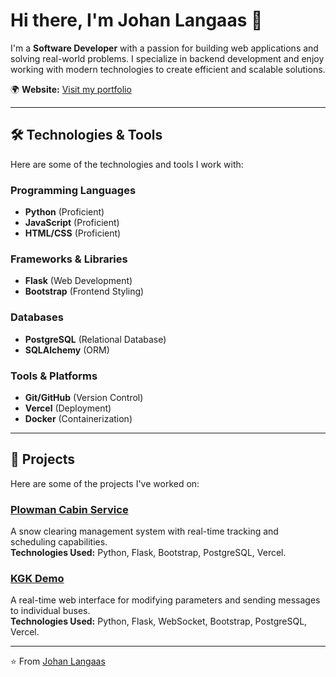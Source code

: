 # Hi there, I'm Johan Langaas 👋

I'm a **Software Developer** with a passion for building web applications and solving real-world problems. I specialize in backend development and enjoy working with modern technologies to create efficient and scalable solutions.

🌍 **Website:** [Visit my portfolio](https://jeph-git.github.io/)  

---

## 🛠️ Technologies & Tools

Here are some of the technologies and tools I work with:

### Programming Languages
- **Python** (Proficient)
- **JavaScript** (Proficient)
- **HTML/CSS** (Proficient)

### Frameworks & Libraries
- **Flask** (Web Development)
- **Bootstrap** (Frontend Styling)

### Databases
- **PostgreSQL** (Relational Database)
- **SQLAlchemy** (ORM)

### Tools & Platforms
- **Git/GitHub** (Version Control)
- **Vercel** (Deployment)
- **Docker** (Containerization)

---

## 🚀 Projects

Here are some of the projects I've worked on:

### [Plowman Cabin Service](https://hytte.xn--snbryting-m8ac.net/)
A snow clearing management system with real-time tracking and scheduling capabilities.  
**Technologies Used:** Python, Flask, Bootstrap, PostgreSQL, Vercel.

### [KGK Demo](https://kgk-v2.vercel.app/)
A real-time web interface for modifying parameters and sending messages to individual buses.  
**Technologies Used:** Python, Flask, WebSocket, Bootstrap, PostgreSQL, Vercel.

---


⭐️ From [Johan Langaas](https://github.com/Jeph-git)
